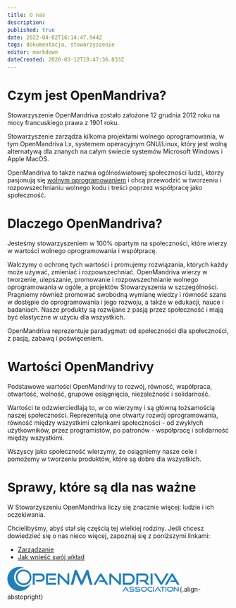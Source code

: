 ```yaml
---
title: O nas
description: 
published: true
date: 2022-04-02T16:14:47.944Z
tags: dokumentacja, stowarzyszenie
editor: markdown
dateCreated: 2020-03-12T10:47:36.033Z
---
```


# Czym jest OpenMandriva?
Stowarzyszenie OpenMandriva zostało założone 12 grudnia 2012 roku na mocy francuskiego prawa z 1901 roku.

Stowarzyszenie zarządza kilkoma projektami wolnego oprogramowania, w tym OpenMandriva Lx, systemem operacyjnym GNU/Linux, który jest wolną alternatywą dla znanych na całym świecie systemów Microsoft Windows i Apple MacOS.

OpenMandriva to także nazwa ogólnoświatowej społeczności ludzi, którzy pasjonują się [wolnym oprogramowaniem](http://en.wikipedia.org/wiki/Free_software)  i chcą przewodzić w tworzeniu i rozpowszechnianiu wolnego kodu i treści poprzez współpracę jako społeczność.

# Dlaczego OpenMandriva?
Jesteśmy stowarzyszeniem w 100% opartym na społeczności, które wierzy w wartości wolnego oprogramowania i współpracę.

Walczymy o ochronę tych wartości i promujemy rozwiązania, których każdy może używać, zmieniać i rozpowszechniać. OpenMandriva wierzy w tworzenie, ulepszanie, promowanie i rozpowszechnianie wolnego oprogramowania w ogóle, a projektów Stowarzyszenia w szczególności. Pragniemy również promować swobodną wymianę wiedzy i równość szans w dostępie do oprogramowania i jego rozwoju, a także w edukacji, nauce i badaniach. Nasze produkty są rozwijane z pasją przez społeczność i mają być elastyczne w użyciu dla wszystkich.

OpenMandriva reprezentuje paradygmat: od społeczności dla społeczności, z pasją, zabawą i poświęceniem.

# Wartości OpenMandrivy
Podstawowe wartości OpenMandrivy to rozwój, równość, współpraca, otwartość, wolność, grupowe osiągnięcia, niezależność i solidarność.

Wartości te odzwierciedlają to, w co wierzymy i są główną tożsamością naszej społeczności. Reprezentują one otwarty rozwój oprogramowania, równość między wszystkimi członkami społeczności - od zwykłych użytkowników, przez programistów, po patronów - współpracę i solidarność między wszystkimi. 

Wszyscy jako społeczność wierzymy, że osiągniemy nasze cele i pomożemy w tworzeniu produktów, które są dobre dla wszystkich.

# Sprawy, które są dla nas ważne
W Stowarzyszeniu OpenMandriva liczy się znacznie więcej: ludzie i ich oczekiwania.

Chcielibyśmy, abyś stał się częścią tej wielkiej rodziny. Jeśli chcesz dowiedzieć się o nas nieco więcej, zapoznaj się z poniższymi linkami:

- [Zarządzanie](/team/association/governance)
- [Jak wnieść swój wkład](/team/get-involved)


![header-tr-asso.png](/assets/header-tr-asso.png){.align-abstopright}
